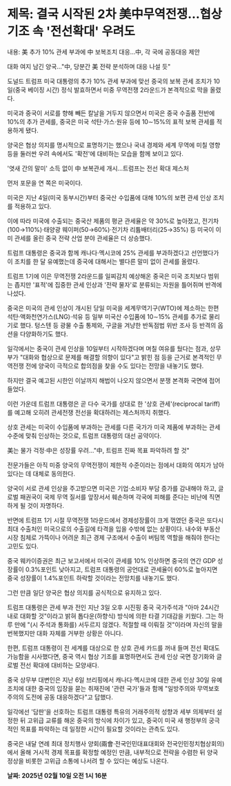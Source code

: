 # **제목: 결국 시작된 2차 美中무역전쟁…협상 기조 속 '전선확대' 우려도**

  내용: 美 추가 10% 관세 부과에 中 보복조치 대응…中, 각 국에 공동대응 제안

대화 여지 남긴 양국…"中, 당분간 美 전략 분석하며 대응 나설 듯"

도널드 트럼프 미국 대통령의 추가 10% 관세 부과에 맞선 중국의 보복 관세 조치가 10일(중국 베이징 시간) 정식 발효하면서 미중 무역전쟁 2라운드가 본격적으로 막을 올렸다.

미국과 중국이 서로를 향해 빼든 칼날을 거두지 않으면서 미국은 중국 수출품 전반에 10%의 추가 관세를, 중국은 미국 석탄·가스·원유 등에 10∼15%의 표적 보복 관세를 적용하게 됐다.

양국은 협상 의지를 명시적으로 표명하기는 했으나 국내 경제와 세계 무역에 미칠 영향 등을 둘러싼 우려 속에서도 '확전'에 대비하는 모습을 함께 보이고 있다.

'엿새 간의 말미' 소득 없이 中 보복관세 개시…트럼프는 전선 확대 제스처

먼저 포문을 연 쪽은 미국이다.

미국은 지난 4일(미국 동부시간)부터 중국산 수입품에 대해 10%의 보편 관세 인상 조치를 적용하고 있다.

이에 따라 미국에 수출되는 중국산 제품의 평균 관세율은 약 30%로 높아졌고, 전기차(100→110%)·태양광 웨이퍼(50→60%)·전기차 리튬배터리(25→35%) 등 미국이 이미 관세를 올린 중국 전략 산업 분야 관세율은 더 상승했다.

트럼프 대통령은 중국과 함께 캐나다·멕시코에 25% 관세를 부과하겠다고 선언했다가 이 조치를 한 달 유예했는데 중국에 대해서는 별다른 말미 없이 관세를 올렸다.

트럼프 1기에 이은 무역전쟁 2라운드를 일찌감치 예상해온 중국은 미국 조치보다 범위는 좁지만 '표적'에 집중한 관세 인상과 '전략 물자'로 분류되는 자원을 틀어쥐며 반격에 나섰다.

중국은 미국의 관세 인상이 개시된 당일 미국을 세계무역기구(WTO)에 제소하는 한편 석탄·액화천연가스(LNG)·석유 등 일부 미국산 수입품에 10∼15% 관세를 추가로 물리기로 했다. 텅스텐 등 광물 수출 통제와, 구글을 겨냥한 반독점법 위반 조사 등 반격의 옵션을 다양화하기도 했다.

일각에서는 중국이 관세 인상을 10일부터 시작하겠다며 며칠 여유를 뒀다는 점과, 상무부가 "대화와 협상으로 문제를 해결할 의향이 있다"고 밝힌 점 등을 근거로 본격적인 무역전쟁 전에 양국이 극적으로 합의점을 찾을 수도 있다는 전망을 내놓기도 했다.

하지만 결국 예고된 시한인 이날까지 해법이 나오지 않으면서 분쟁 본격화 국면에 접어들었다.

이런 가운데 트럼프 대통령은 곧 다수 국가를 상대로 한 '상호 관세'(reciprocal tariff)를 예고해 오히려 관세전쟁 전선을 확대하려는 제스처까지 취했다.

상호 관세는 미국이 수입품에 부과하는 관세를 다른 국가가 미국 제품에 부과하는 관세 수준에 맞춰 인상하는 것으로, 트럼프 대통령의 대선 공약이다.

美는 물가 걱정·中은 성장률 우려…"中, 트럼프 진짜 목표 파악하려 할 것"

전문가들은 아직 미중 양국의 무역전쟁이 제한적 수준이라는 점에서 대화의 여지가 남아있다는 데 대체로 동의한다.

양국이 서로 관세 인상을 주고받으면 미국은 기업·소비자 부담 증가를 감내해야 하고, 글로벌 패권국이 국제 무역 질서를 앞장서서 훼손하며 각국에 피해를 준다는 비난에 직면하게 될 것이 자명하다.

반면에 트럼프 1기 시절 무역전쟁 1라운드에서 경제성장률이 크게 꺾였던 중국은 또다시 최대 수출처인 미국으로의 수출길에 타격을 입을 수밖에 없는 상황이다. 내수와 부동산시장 침체로 가뜩이나 어려운 최근 경제 구조에서 수출이 버팀목 역할을 해줘야 한다는 고민도 있다.

중국 웨카이증권은 최근 보고서에서 미국이 관세를 10% 인상하면 중국의 연간 GDP 성장률이 0.3%포인트 낮아지고, 트럼프 대통령의 공언대로 관세율이 60%로 높아지면 중국 성장률이 1.4%포인트 하락할 것이라는 전망치를 내놓기도 했다.

그런 만큼 일단 양국은 협상 의지를 공식적으로 유지하고 있다.

트럼프 대통령은 관세 부과 전인 지난 3일 오후 시진핑 중국 국가주석과 "아마 24시간 내로 대화할 것"이라고 밝혀 톱다운(하향식) 방식에 의한 타결 기대감을 키웠다. 그는 하루 만에 "(시 주석과 통화를) 서두르지 않겠다. 적절할 때 이뤄질 것"이라며 자신의 말을 번복했지만 대화 자체를 거부한 상황은 아니다.

한편, 트럼프 대통령이 전 세계를 대상으로 한 상호 관세 카드를 꺼내 들며 전선 확대도 가능함을 시사했다면, 중국 역시 협상 기조를 표명하면서도 관세 인상 국면 장기화와 글로벌 전선 확대에 대비하는 모양새다.

중국 상무부 대변인은 지난 6일 브리핑에서 캐나다·멕시코에 대한 관세 인상 30일 유예 조치에 대한 중국의 입장을 묻는 취재진에 '관련 국가'들과 함께 "일방주의와 무역보호주의의 도전에 공동 대응하겠다"고 답했다.

일각에선 '담판'을 선호하는 트럼프 대통령 특유의 거래주의적 성향과 세부 의제부터 설정한 뒤 고위급 교류를 해온 중국의 방식에 차이가 있고, 중국이 미국 새 행정부의 궁극적인 목표를 파악하는 데 일정한 시간이 필요할 것이라는 관측도 있다.

중국은 내달 연례 최대 정치행사 양회(兩會·전국인민대표대회와 전국인민정치협상회의)에서 올해 거시적 경제 목표를 확정할 예정인 만큼, 내부적으로 전략을 수렴한 뒤 양국 정상을 비롯한 고위급 소통에 나서려 할 수 있다는 예상도 나온다.

  **날짜: 2025년 02월 10일 오전 1시 16분**